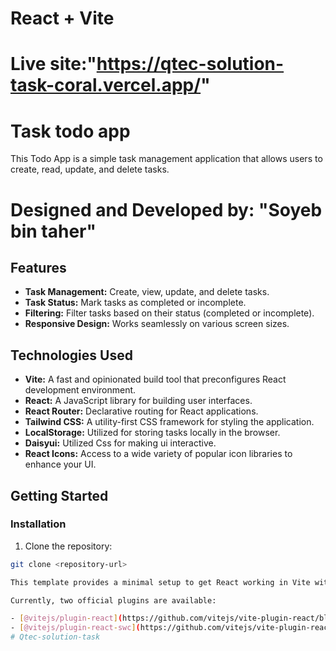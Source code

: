 # React + Vite
# Live site:"https://qtec-solution-task-coral.vercel.app/"
# Task todo app

This Todo App is a simple task management application that allows users to create, read, update, and delete tasks.
# Designed and Developed by:  "Soyeb bin taher"
## Features

- **Task Management:** Create, view, update, and delete tasks.
- **Task Status:** Mark tasks as completed or incomplete.
- **Filtering:** Filter tasks based on their status (completed or incomplete).
- **Responsive Design:** Works seamlessly on various screen sizes.

## Technologies Used
- **Vite:** A fast and opinionated build tool that preconfigures React development environment.
- **React:** A JavaScript library for building user interfaces.
- **React Router:** Declarative routing for React applications.
- **Tailwind CSS:** A utility-first CSS framework for styling the application.
- **LocalStorage:** Utilized for storing tasks locally in the browser.
- **Daisyui:** Utilized Css for making ui interactive.
- **React Icons:** Access to a wide variety of popular icon libraries to enhance your UI.

## Getting Started

### Installation

1. Clone the repository:

```bash
git clone <repository-url>

This template provides a minimal setup to get React working in Vite with HMR and some ESLint rules.

Currently, two official plugins are available:

- [@vitejs/plugin-react](https://github.com/vitejs/vite-plugin-react/blob/main/packages/plugin-react/README.md) uses [Babel](https://babeljs.io/) for Fast Refresh
- [@vitejs/plugin-react-swc](https://github.com/vitejs/vite-plugin-react-swc) uses [SWC](https://swc.rs/) for Fast Refresh
# Qtec-solution-task
